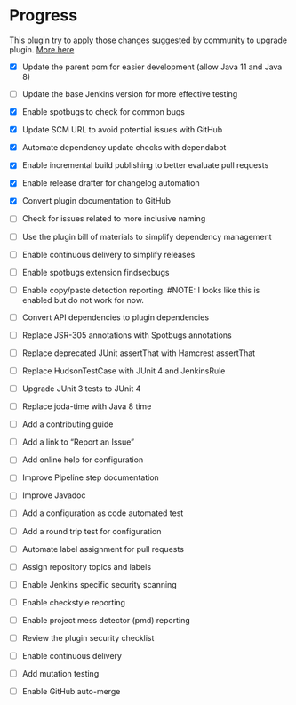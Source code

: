 # Progress

This plugin try to apply those changes suggested by community to upgrade plugin. [More here](https://docs.google.com/document/d/1PKYIpPlRVGsBqrz0Ob1Cv3cefOZ5j2xtGZdWs27kLuw/edit#heading=h.hvd0nm6pz5o4)


* [x] Update the parent pom for easier development (allow Java 11 and Java 8) 
* [ ] Update the base Jenkins version for more effective testing
* [x] Enable spotbugs to check for common bugs
* [x] Update SCM URL to avoid potential issues with GitHub
* [x] Automate dependency update checks with dependabot
* [x] Enable incremental build publishing to better evaluate pull requests
* [x] Enable release drafter for changelog automation
* [x] Convert plugin documentation to GitHub
* [ ] Check for issues related to more inclusive naming
* [ ] Use the plugin bill of materials to simplify dependency management
* [ ] Enable continuous delivery to simplify releases
* [ ] Enable spotbugs extension findsecbugs 
* [ ] Enable copy/paste detection reporting. #NOTE: I looks like this is enabled but do not work for now.
* [ ] Convert API dependencies to plugin dependencies
* [ ] Replace JSR-305 annotations with Spotbugs annotations
* [ ] Replace deprecated JUnit assertThat with Hamcrest assertThat
* [ ] Replace HudsonTestCase with JUnit 4 and JenkinsRule
* [ ] Upgrade JUnit 3 tests to JUnit 4
* [ ] Replace joda-time with Java 8 time
* [ ] Add a contributing guide
* [ ] Add a link to “Report an Issue”
* [ ] Add online help for configuration
* [ ] Improve Pipeline step documentation
* [ ] Improve Javadoc
* [ ] Add a configuration as code automated test
* [ ] Add a round trip test for configuration
* [ ] Automate label assignment for pull requests
* [ ] Assign repository topics and labels
* [ ] Enable Jenkins specific security scanning
* [ ] Enable checkstyle reporting
* [ ] Enable project mess detector (pmd) reporting
* [ ] Review the plugin security checklist
* [ ] Enable continuous delivery
* [ ] Add mutation testing
* [ ] Enable GitHub auto-merge




















